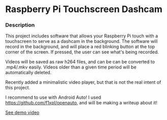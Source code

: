 # Raspberry Pi Touchscreen Dashcam


### Description
This project includes software that allows your Raspberry Pi touch with a touchscreen to serve as a dashcam in the background. The software will record in the background, and will place a red blinking button at the top corner of the screen. If pressed, the user can see what's being recorded.

Videos will be saved as raw h264 files, and can be can be converted to .mp4/.mkv easily. Videos older than a given time period will be automatically deleted.

Recently added a minimalistic video player, but that is not the real intent of this project.

I recommend to use with Android Auto! I used https://github.com/f1xpl/openauto, and will be making a writeup about it!


[See demo video]()

